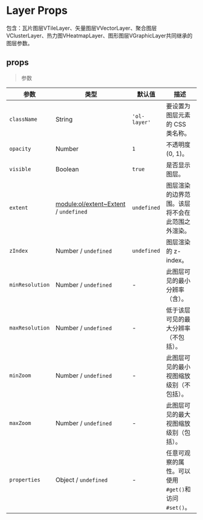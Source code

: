 # Layer Props

包含：瓦片图层VTileLayer、矢量图层VVectorLayer、聚合图层VClusterLayer、热力图VHeatmapLayer、图形图层VGraphicLayer共同继承的图层参数。

## props

> 参数

| 参数            | 类型                                                         | 默认值       | 描述                                               |
| --------------- | ------------------------------------------------------------ | ------------ | -------------------------------------------------- |
| `className`     | String                                                       | `'ol-layer'` | 要设置为图层元素的 CSS 类名称。                    |
| `opacity`       | Number                                                       | `1`          | 不透明度 (0, 1)。                                  |
| `visible`       | Boolean                                                      | `true`       | 是否显示图层。                                     |
| `extent`        | [ module:ol/extent~Extent](https://openlayers.org/en/latest/apidoc/module-ol_extent.html#~Extent)  / `undefined` | `undefined`  | 图层渲染的边界范围。该层将不会在此范围之外渲染。   |
| `zIndex`        | Number / `undefined`                                         | `undefined`  | 图层渲染的 z-index。                               |
| `minResolution` | Number / `undefined`                                         | -            | 此图层可见的最小分辨率（含）。                     |
| `maxResolution` | Number / `undefined`                                         | -            | 低于该层可见的最大分辨率（不包括）。               |
| `minZoom`       | Number / `undefined`                                         | -            | 此图层可见的最小视图缩放级别（不包括）。           |
| `maxZoom`       | Number / `undefined`                                         | -            | 此图层可见的最大视图缩放级别（包括）。             |
| `properties`    | Object /  `undefined`                                        | -            | 任意可观察的属性。可以使用`#get()`和访问`#set()`。 |

